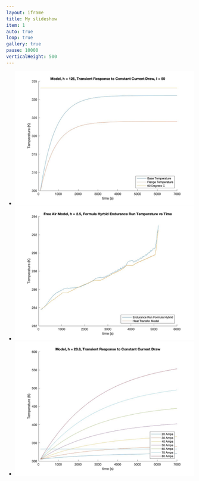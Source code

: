 ```yaml
---
layout: iframe
title: My slideshow
item: 1
auto: true
loop: true
gallery: true
pause: 10000
verticalHeight: 500
---
```


* <img width="500" height="auto" src="my-pics1/photo24.jpg">
* <img width="500" height="auto" src="my-pics1/photo26.jpg">
* <img width="500" height="auto" src="my-pics1/photo27.jpg">
